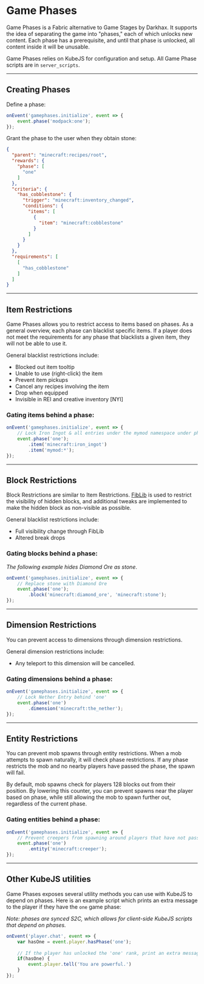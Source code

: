 # Game Phases

Game Phases is a Fabric alternative to Game Stages by Darkhax. 
It supports the idea of separating the game into "phases," each of which unlocks new content.
Each phase has a prerequisite, and until that phase is unlocked, all content inside it will be unusable.

Game Phases relies on KubeJS for configuration and setup. All Game Phase scripts are in `server_scripts`.

---
## Creating Phases

Define a phase:
```javascript
onEvent('gamephases.initialize', event => {
    event.phase('modpack:one');
});
```

Grant the phase to the user when they obtain stone:
```json
{
  "parent": "minecraft:recipes/root",
  "rewards": {
    "phase": [
      "one"
    ]
  },
  "criteria": {
    "has_cobblestone": {
      "trigger": "minecraft:inventory_changed",
      "conditions": {
        "items": [
          {
            "item": "minecraft:cobblestone"
          }
        ]
      }
    }
  },
  "requirements": [
    [
      "has_cobblestone"
    ]
  ]
}
```

---

## Item Restrictions

Game Phases allows you to restrict access to items based on phases.
As a general overview, each phase can blacklist specific items. If a player does not meet the requirements
for any phase that blacklists a given item, they will not be able to use it.

General blacklist restrictions include:
 - Blocked out item tooltip
 - Unable to use (right-click) the item
 - Prevent item pickups
 - Cancel any recipes involving the item
 - Drop when equipped
 - Invisible in REI and creative inventory [NYI]

### Gating items behind a phase:
```javascript
onEvent('gamephases.initialize', event => {
    // Lock Iron Ingot & all entries under the mymod namespace under phase one
    event.phase('one');
        .item('minecraft:iron_ingot')
        .item('mymod:*');
});
```

---

## Block Restrictions

Block Restrictions are similar to Item Restrictions. 
[FibLib](https://github.com/Haven-King/FibLib) is used to restrict the visibility of hidden blocks,
and additional tweaks are implemented to make the hidden block as non-visible as possible.

General blacklist restrictions include:
- Full visibility change through FibLib
- Altered break drops

### Gating blocks behind a phase:
*The following example hides Diamond Ore as stone*.
```javascript
onEvent('gamephases.initialize', event => {
    // Replace stone with Diamond Ore
    event.phase('one');
        .block('minecraft:diamond_ore', 'minecraft:stone');
});
```

---

## Dimension Restrictions

You can prevent access to dimensions through dimension restrictions. 

General dimension restrictions include:
 - Any teleport to this dimension will be cancelled.

### Gating dimensions behind a phase:
```javascript
onEvent('gamephases.initialize', event => {
    // Lock Nether Entry behind 'one'
    event.phase('one')
        .dimension('minecraft:the_nether');
});
```

---

## Entity Restrictions

You can prevent mob spawns through entity restrictions.
When a mob attempts to spawn naturally, it will check phase restrictions.
If any phase restricts the mob and no nearby players have passed the phase, the spawn will fail.

By default, mob spawns check for players 128 blocks out from their position.
By lowering this counter, you can prevent spawns near the player based on phase, while still allowing
the mob to spawn further out, regardless of the current phase.

### Gating entities behind a phase:
```javascript
onEvent('gamephases.initialize', event => {
    // Prevent creepers from spawning around players that have not passed phase one
    event.phase('one')
        .entity('minecraft:creeper');
});
```

---

## Other KubeJS utilities

Game Phases exposes several utility methods you can use with KubeJS to depend on phases.
Here is an example script which prints an extra message to the player if they have the `one` game phase:

*Note: phases are synced S2C, which allows for client-side KubeJS scripts that depend on phases.*
```javascript
onEvent('player.chat', event => {
    var hasOne = event.player.hasPhase('one');
    
    // If the player has unlocked the 'one' rank, print an extra message.
    if(hasOne) {
        event.player.tell('You are powerful.')
    }
});
```